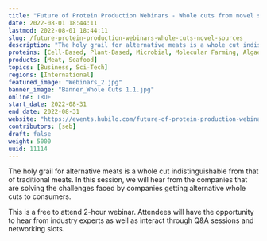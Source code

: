 ```yaml
---
title: "Future of Protein Production Webinars - Whole cuts from novel sources"
date: 2022-08-01 18:44:11
lastmod: 2022-08-01 18:44:11
slug: /future-protein-production-webinars-whole-cuts-novel-sources
description: "The holy grail for alternative meats is a whole cut indistinguishable from that of traditional meats. In this session, we will hear from the companies that are solving the challenges faced by companies getting alternative whole cuts to consumers.This is a free to attend 2-hour webinar. Attendees will have the opportunity to hear from industry experts as well as interact through Q&A sessions and networking slots."
proteins: [Cell-Based, Plant-Based, Microbial, Molecular Farming, Algae, Fungi]
products: [Meat, Seafood]
topics: [Business, Sci-Tech]
regions: [International]
featured_image: "Webinars_2.jpg"
banner_image: "Banner_Whole Cuts 1.1.jpg"
online: TRUE
start_date: 2022-08-31
end_date: 2022-08-31
website: "https://events.hubilo.com/future-of-protein-production-webinar-august/register"
contributors: [seb]
draft: false
weight: 5000
uuid: 11114
---
```

<p>The holy grail for alternative meats is a whole cut indistinguishable from that of traditional meats. In this session, we will hear from the companies that are solving the challenges faced by companies getting alternative whole cuts to consumers.</p>
<p>This is a free to attend 2-hour webinar. Attendees will have the opportunity to hear from industry experts as well as interact through Q&A sessions and networking slots.</p>
